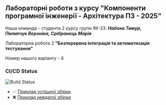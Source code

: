 ## Лабораторні роботи з курсу "Компоненти програмної інженерії - Архітектура ПЗ - 2025"

Наша команда - студенти 2 курсу групи ІМ-33: **_Набока Тимур, Пилипчук Вероніка, Срібранець Марія_**

Лабораторна робота 2 **"Безперервна інтеграція та автоматизація тестування"**

Номер нашого варіанту - 4

### CI/CD Status

![Build Status](https://github.com/Homa4/KPI3-lab2/actions/workflows/build.yml/badge.svg)

- ✅ [Приклад успішної збірки](https://github.com/Homa4/KPI3-lab2/actions/runs/13933786022)
- ❌ [Приклад невдалої збірки](https://github.com/Homa4/KPI3-lab2/actions/runs/13933658188)
